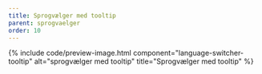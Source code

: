 ```yaml
---
title: Sprogvælger med tooltip
parent: sprogvaelger
order: 10
---
```

{% include code/preview-image.html component="language-switcher-tooltip" alt="sprogvælger med tooltip" title="Sprogvælger med tooltip" %}